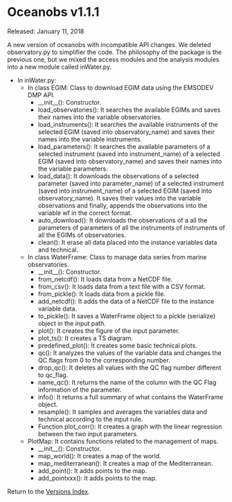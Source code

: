 # Oceanobs v1.1.1

Released: January 11, 2018

A new version of oceanobs with incompatible API changes. We deleted observatory.py to simplifier the code. The philosophy of the package is the previous one, but we mixed the access modules and the analysis modules into a new module called inWater.py.

* In inWater.py:
  * In class EGIM: Class to download EGIM data using the EMSODEV DMP API.
    * _\_init\_\_(): Constructor.
    * load_observatories(): It searches the available EGIMs and saves their names into the variable observatories.
    * load_instruments(): It searches the available instruments of the selected EGIM (saved into observatory_name) and saves their names into the variable instruments.
    * load_parameters(): It searches the available parameters of a selected instrument (saved into instrument_name) of a selected EGIM (saved into observatory_name) and saves their names into the variable parameters.
    * load_data(): It downloads the observations of a selected parameter (saved into parameter_name) of a selected instrument (saved into instrument_name) of a selected EGIM (saved into observatory_name). It saves their values into the variable observations and finally, appends the observations into the variable wf in the correct format.
    * auto_download(): It downloads the observations of a all the parameters of parameters of all the instruments of instruments of all the EGIMs of observatories.
    * clean(): It erase all data placed into the instance variables data and technical.
  * In class WaterFrame: Class to manage data series from marine observatories.
    * _\_init\_\_(): Constructor.
    * from_netcdf(): It loads data from a NetCDF file.
    * from_csv(): It loads data from a text file with a CSV format.
    * from_pickle(): It loads data from a pickle file.
    * add_netcdf(): It adds the data of a NetCDF file to the instance variable data.
    * to_pickle(): It saves a WaterFrame object to a pickle (serialize) object in the input path.
    * plot(): It creates the figure of the input parameter.
    * plot_ts(): It creates a TS diagram.
    * predefined_plot(): It creates some basic technical plots.
    * qc(): It analyzes the values of the variable data and changes the QC flags from 0 to the corresponding number.
    * drop_qc(): It deletes all values with the QC flag number different to qc_flag.
    * name_qc(): It returns the name of the column with the QC Flag information of the parameter.
    * info(): It returns a full summary of what contains the WaterFrame object.
    * resample(): It samples and averages the variables data and technical according to the input rule.
    * Function plot_corr(): It creates a graph with the linear regression between the two input parameters.
  * PlotMap: It contains functions related to the management of maps.
    * _\_init\_\_(): Constructor.
    * map_world(): It creates a map of the world.
    * map_mediterranean(): It creates a map of the Mediterranean.
    * add_point(): It adds points to the map.
    * add_pointxxx(): It adds points to the map.

Return to the [Versions Index](index_versions.md).
